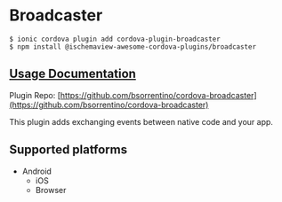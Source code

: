 # Broadcaster

```text
$ ionic cordova plugin add cordova-plugin-broadcaster
$ npm install @ischemaview-awesome-cordova-plugins/broadcaster
```

## [Usage Documentation](https://danielsogl.gitbook.io/awesome-cordova-plugins/plugins/broadcaster/)

Plugin Repo: [https://github.com/bsorrentino/cordova-broadcaster](https://github.com/bsorrentino/cordova-broadcaster)

This plugin adds exchanging events between native code and your app.

## Supported platforms

* Android
  * iOS
  * Browser

